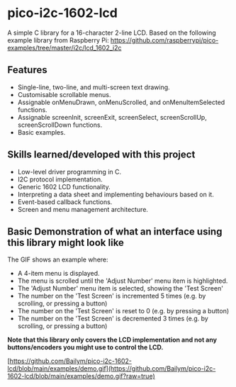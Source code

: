 # pico-i2c-1602-lcd
A simple C library for a 16-character 2-line LCD. Based on the following example library from Raspberry Pi: https://github.com/raspberrypi/pico-examples/tree/master/i2c/lcd_1602_i2c

## Features

- Single-line, two-line, and multi-screen text drawing.
- Customisable scrollable menus.
- Assignable onMenuDrawn, onMenuScrolled, and onMenuItemSelected functions.
- Assignable screenInit, screenExit, screenSelect, screenScrollUp, screenScrollDown functions.
- Basic examples.

## Skills learned/developed with this project

- Low-level driver programming in C.
- I2C protocol implementation.
- Generic 1602 LCD functionality.
- Interpreting a data sheet and implementing behaviours based on it.
- Event-based callback functions.
- Screen and menu management architecture.  

## Basic Demonstration of what an interface using this library might look like

The GIF shows an example where:
- A 4-item menu is displayed.
- The menu is scrolled until the 'Adjust Number' menu item is highlighted.
- The 'Adjust Number' menu item is selected, showing the 'Test Screen'
- The number on the 'Test Screen' is incremented 5 times (e.g. by scrolling, or pressing a button)
- The number on the 'Test Screen' is reset to 0 (e.g. by pressing a button)
- The number on the 'Test Screen' is decremented 3 times (e.g. by scrolling, or pressing a button)

**Note that this library only covers the LCD implementation and not any buttons/encoders you might use to control the LCD.**

[https://github.com/Bailym/pico-i2c-1602-lcd/blob/main/examples/demo.gif](https://github.com/Bailym/pico-i2c-1602-lcd/blob/main/examples/demo.gif?raw=true)


